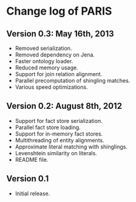 Change log of PARIS
==========

Version 0.3: May 16th, 2013
---------------------------

* Removed serialization.
* Removed dependency on Jena.
* Faster ontology loader.
* Reduced memory usage.
* Support for join relation alignment.
* Parallel precomputation of shingling matches.
* Various speed optimizations.

Version 0.2: August 8th, 2012
---------------------------

* Support for fact store serialization.
* Parallel fact store loading.
* Support for in-memory fact stores.
* Multithreading of entity alignments.
* Approximate literal matching with shinglings.
* Levenshtein similarity on literals.
* README file.

Version 0.1
---------------------------

* Initial release.
